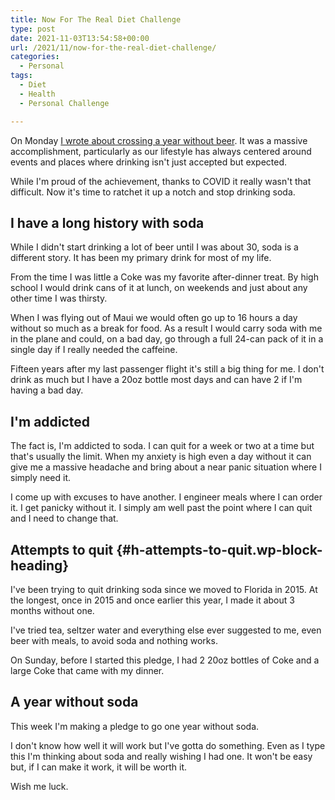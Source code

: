 ```yaml
---
title: Now For The Real Diet Challenge
type: post
date: 2021-11-03T13:54:58+00:00
url: /2021/11/now-for-the-real-diet-challenge/
categories:
  - Personal
tags:
  - Diet
  - Health
  - Personal Challenge

---
```

On Monday [I wrote about crossing a year without beer][1]. It was a massive accomplishment, particularly as our lifestyle has always centered around events and places where drinking isn't just accepted but expected.

While I'm proud of the achievement, thanks to COVID it really wasn't that difficult. Now it's time to ratchet it up a notch and stop drinking soda.
## I have a long history with soda

While I didn't start drinking a lot of beer until I was about 30, soda is a different story. It has been my primary drink for most of my life.

From the time I was little a Coke was my favorite after-dinner treat. By high school I would drink cans of it at lunch, on weekends and just about any other time I was thirsty.

When I was flying out of Maui we would often go up to 16 hours a day without so much as a break for food. As a result I would carry soda with me in the plane and could, on a bad day, go through a full 24-can pack of it in a single day if I really needed the caffeine.

Fifteen years after my last passenger flight it's still a big thing for me. I don't drink as much but I have a 20oz bottle most days and can have 2 if I'm having a bad day.

## I'm addicted

The fact is, I'm addicted to soda. I can quit for a week or two at a time but that's usually the limit. When my anxiety is high even a day without it can give me a massive headache and bring about a near panic situation where I simply need it.

I come up with excuses to have another. I engineer meals where I can order it. I get panicky without it. I simply am well past the point where I can quit and I need to change that.

## Attempts to quit {#h-attempts-to-quit.wp-block-heading}

I've been trying to quit drinking soda since we moved to Florida in 2015. At the longest, once in 2015 and once earlier this year, I made it about 3 months without one.

I've tried tea, seltzer water and everything else ever suggested to me, even beer with meals, to avoid soda and nothing works.

On Sunday, before I started this pledge, I had 2 20oz bottles of Coke and a large Coke that came with my dinner.

## A year without soda

This week I'm making a pledge to go one year without soda.

I don't know how well it will work but I've gotta do something. Even as I type this I'm thinking about soda and really wishing I had one. It won't be easy but, if I can make it work, it will be worth it.

Wish me luck.

 [1]: /2021/11/the-year-without-beer-for-real/